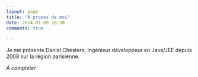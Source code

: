 ```yaml
---
layout: page
title: "À propos de moi"
date: 2014-01-09 20:20
comments: true

---
```

Je me présente Daniel Chesters, Ingénieur développeur en Java/JEE depuis 2008 sur la région parisienne.

_À completer_
